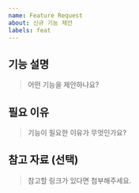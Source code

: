```yaml
---
name: Feature Request
about: 신규 기능 제안
labels: feat
---
```


## 기능 설명

> 어떤 기능을 제안하나요?

## 필요 이유

> 기능이 필요한 이유가 무엇인가요?

## 참고 자료 (선택)

> 참고할 링크가 있다면 첨부해주세요.
